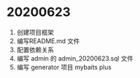 # 20200623
1. 创建项目框架
2. 编写README.md 文件
3. 配置依赖关系
4. 编写 admin 的 admin_20200623.sql 文件
5. 编写 generator 项目 mybaits plus
